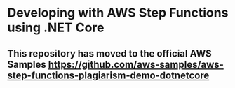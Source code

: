 # Developing with AWS Step Functions using .NET Core


## This repository has moved to the official AWS Samples https://github.com/aws-samples/aws-step-functions-plagiarism-demo-dotnetcore
